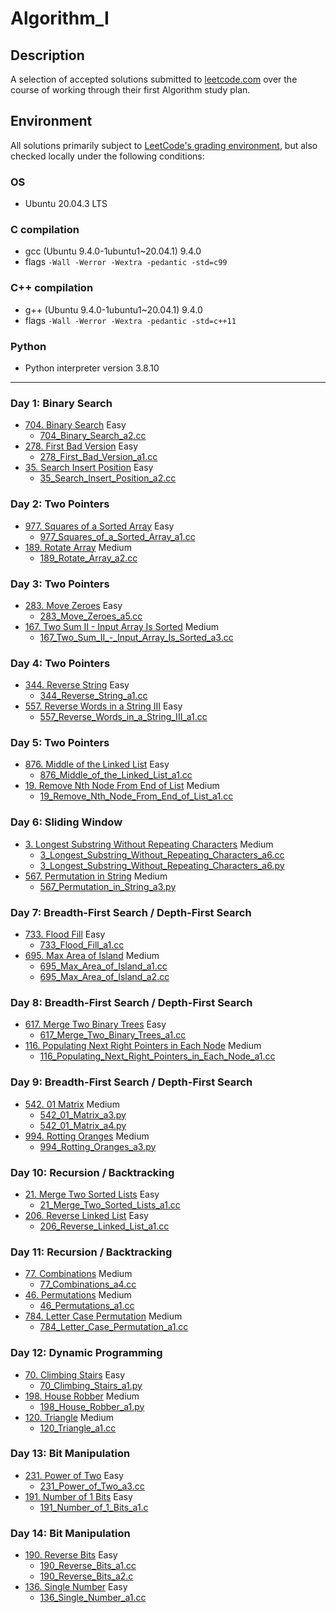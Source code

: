 # Algorithm_I

## Description
A selection of accepted solutions submitted to [leetcode.com](https://leetcode.com) over the course of working through their first Algorithm study plan.

## Environment
All solutions primarily subject to [LeetCode's grading environment](https://support.leetcode.com/hc/en-us/articles/360011833974-What-are-the-environments-for-the-programming-languages), but also checked locally under the following conditions:

### OS
- Ubuntu 20.04.3 LTS

### C compilation
- gcc (Ubuntu 9.4.0-1ubuntu1~20.04.1) 9.4.0
- flags `-Wall -Werror -Wextra -pedantic -std=c99`

### C++ compilation
- g++ (Ubuntu 9.4.0-1ubuntu1~20.04.1) 9.4.0
- flags `-Wall -Werror -Wextra -pedantic -std=c++11`

### Python
- Python interpreter version 3.8.10

---

### Day 1: Binary Search
- [704. Binary Search](https://leetcode.com/problems/binary-search/) Easy
  - [704_Binary_Search_a2.cc](./704_Binary_Search_a2.cc)
- [278. First Bad Version](https://leetcode.com/problems/first-bad-version/) Easy
  - [278_First_Bad_Version_a1.cc](./278_First_Bad_Version_a1.cc)
- [35. Search Insert Position](https://leetcode.com/problems/search-insert-position/) Easy
  - [35_Search_Insert_Position_a2.cc](./35_Search_Insert_Position_a2.cc)

### Day 2: Two Pointers
- [977. Squares of a Sorted Array](https://leetcode.com/problems/squares-of-a-sorted-array/) Easy
  - [977_Squares_of_a_Sorted_Array_a1.cc](./977_Squares_of_a_Sorted_Array_a1.cc)
- [189. Rotate Array](https://leetcode.com/problems/rotate-array/) Medium
  - [189_Rotate_Array_a2.cc](./189_Rotate_Array_a2.cc)

### Day 3: Two Pointers
- [283. Move Zeroes](https://leetcode.com/problems/move-zeroes/) Easy
  - [283_Move_Zeroes_a5.cc](./283_Move_Zeroes_a5.cc)
- [167. Two Sum II - Input Array Is Sorted](https://leetcode.com/problems/two-sum-ii-input-array-is-sorted/) Medium
  - [167_Two_Sum_II_-_Input_Array_Is_Sorted_a3.cc](./167_Two_Sum_II_-_Input_Array_Is_Sorted_a3.cc)

### Day 4: Two Pointers
- [344. Reverse String](https://leetcode.com/problems/reverse-string/) Easy
  - [344_Reverse_String_a1.cc](./344_Reverse_String_a1.cc)
- [557. Reverse Words in a String III](https://leetcode.com/problems/reverse-words-in-a-string-iii/) Easy
  - [557_Reverse_Words_in_a_String_III_a1.cc](./557_Reverse_Words_in_a_String_III_a1.cc)

### Day 5: Two Pointers
- [876. Middle of the Linked List](https://leetcode.com/problems/middle-of-the-linked-list/) Easy
  - [876_Middle_of_the_Linked_List_a1.cc](./876_Middle_of_the_Linked_List_a1.cc)
- [19. Remove Nth Node From End of List](https://leetcode.com/problems/remove-nth-node-from-end-of-list/) Medium
  - [19_Remove_Nth_Node_From_End_of_List_a1.cc](./19_Remove_Nth_Node_From_End_of_List_a1.cc)

### Day 6: Sliding Window
- [3. Longest Substring Without Repeating Characters](https://leetcode.com/problems/longest-substring-without-repeating-characters/) Medium
  - [3_Longest_Substring_Without_Repeating_Characters_a6.cc](./3_Longest_Substring_Without_Repeating_Characters_a6.cc)
  - [3_Longest_Substring_Without_Repeating_Characters_a6.py](./3_Longest_Substring_Without_Repeating_Characters_a6.py)
- [567. Permutation in String](https://leetcode.com/problems/permutation-in-string/) Medium
  - [567_Permutation_in_String_a3.py](./567_Permutation_in_String_a3.py)

### Day 7: Breadth-First Search / Depth-First Search
- [733. Flood Fill](https://leetcode.com/problems/flood-fill/) Easy
  - [733_Flood_Fill_a1.cc](./733_Flood_Fill_a1.cc)
- [695. Max Area of Island](https://leetcode.com/problems/max-area-of-island/) Medium
  - [695_Max_Area_of_Island_a1.cc](./695_Max_Area_of_Island_a1.cc)
  - [695_Max_Area_of_Island_a2.cc](./695_Max_Area_of_Island_a2.cc)

### Day 8: Breadth-First Search / Depth-First Search
- [617. Merge Two Binary Trees](https://leetcode.com/problems/merge-two-binary-trees/) Easy
  - [617_Merge_Two_Binary_Trees_a1.cc](./617_Merge_Two_Binary_Trees_a1.cc)
- [116. Populating Next Right Pointers in Each Node](https://leetcode.com/problems/populating-next-right-pointers-in-each-node/) Medium
  - [116_Populating_Next_Right_Pointers_in_Each_Node_a1.cc](./116_Populating_Next_Right_Pointers_in_Each_Node_a1.cc)

### Day 9: Breadth-First Search / Depth-First Search
- [542. 01 Matrix](https://leetcode.com/problems/01-matrix/) Medium
  - [542_01_Matrix_a3.py](./542_01_Matrix_a3.py)
  - [542_01_Matrix_a4.py](./542_01_Matrix_a4.py)
- [994. Rotting Oranges](https://leetcode.com/problems/rotting-oranges/) Medium
  - [994_Rotting_Oranges_a3.py](./994_Rotting_Oranges_a3.py)

### Day 10: Recursion / Backtracking
- [21. Merge Two Sorted Lists](https://leetcode.com/problems/merge-two-sorted-lists/) Easy
  - [21_Merge_Two_Sorted_Lists_a1.cc](./21_Merge_Two_Sorted_Lists_a1.cc)
- [206. Reverse Linked List](https://leetcode.com/problems/reverse-linked-list/) Easy
  - [206_Reverse_Linked_List_a1.cc](./206_Reverse_Linked_List_a1.cc)

### Day 11: Recursion / Backtracking
- [77. Combinations](https://leetcode.com/problems/combinations/) Medium
  - [77_Combinations_a4.cc](./77_Combinations_a4.cc)
- [46. Permutations](https://leetcode.com/problems/permutations/) Medium
  - [46_Permutations_a1.cc](./46_Permutations_a1.cc)
- [784. Letter Case Permutation](https://leetcode.com/problems/letter-case-permutation/) Medium
  - [784_Letter_Case_Permutation_a1.cc](./784_Letter_Case_Permutation_a1.cc)

### Day 12: Dynamic Programming
- [70. Climbing Stairs](https://leetcode.com/problems/climbing-stairs/) Easy
  - [70_Climbing_Stairs_a1.py](./70_Climbing_Stairs_a1.py)
- [198. House Robber](https://leetcode.com/problems/house-robber/) Medium
  - [198_House_Robber_a1.py](./198_House_Robber_a1.py)
- [120. Triangle](https://leetcode.com/problems/triangle/) Medium
  - [120_Triangle_a1.cc](./120_Triangle_a1.cc)

### Day 13: Bit Manipulation
- [231. Power of Two](https://leetcode.com/problems/power-of-two/) Easy
  - [231_Power_of_Two_a3.cc](./231_Power_of_Two_a3.cc)
- [191. Number of 1 Bits](https://leetcode.com/problems/number-of-1-bits/) Easy
  - [191_Number_of_1_Bits_a1.c](./191_Number_of_1_Bits_a1.c)

### Day 14: Bit Manipulation
- [190. Reverse Bits](https://leetcode.com/problems/reverse-bits/) Easy
  - [190_Reverse_Bits_a1.cc](./190_Reverse_Bits_a1.cc)
  - [190_Reverse_Bits_a2.c](./190_Reverse_Bits_a2.c)
- [136. Single Number](https://leetcode.com/problems/single-number/) Easy
  - [136_Single_Number_a1.cc](./136_Single_Number_a1.cc)
